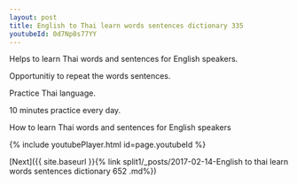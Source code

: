 ```yaml
---
layout: post
title: English to Thai learn words sentences dictionary 335 
youtubeId: 0d7Np8s77YY
---
```

 
 
Helps to learn Thai words and sentences for English speakers.

Opportunitiy to repeat the words sentences. 

Practice Thai language. 
 
10 minutes practice every day. 
 
How to learn Thai words and sentences for English speakers 
 
{% include youtubePlayer.html id=page.youtubeId %}
 
 
[Next]({{ site.baseurl }}{% link  split1/_posts/2017-02-14-English to thai learn words sentences dictionary 652 .md%})
 
